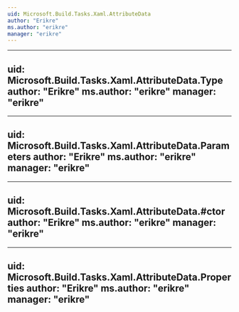```yaml
---
uid: Microsoft.Build.Tasks.Xaml.AttributeData
author: "Erikre"
ms.author: "erikre"
manager: "erikre"
---
```


---
uid: Microsoft.Build.Tasks.Xaml.AttributeData.Type
author: "Erikre"
ms.author: "erikre"
manager: "erikre"
---

---
uid: Microsoft.Build.Tasks.Xaml.AttributeData.Parameters
author: "Erikre"
ms.author: "erikre"
manager: "erikre"
---

---
uid: Microsoft.Build.Tasks.Xaml.AttributeData.#ctor
author: "Erikre"
ms.author: "erikre"
manager: "erikre"
---

---
uid: Microsoft.Build.Tasks.Xaml.AttributeData.Properties
author: "Erikre"
ms.author: "erikre"
manager: "erikre"
---
